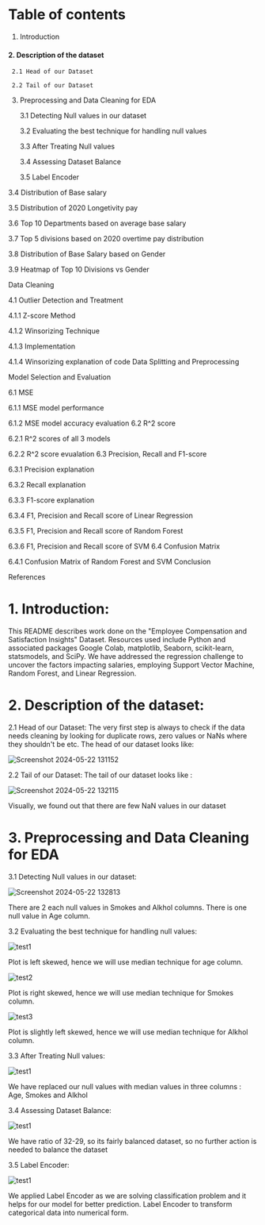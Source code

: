 # Table of contents

  1. Introduction

  #### 2. Description of the dataset

     2.1 Head of our Dataset
    
     2.2 Tail of our Dataset

  3. Preprocessing and Data Cleaning for EDA

     3.1 Detecting Null values in our dataset

     3.2 Evaluating the best technique for handling null values

     3.3 After Treating Null values

     3.4 Assessing Dataset Balance

     3.5 Label Encoder







3.4 Distribution of Base salary

3.5 Distribution of 2020 Longetivity pay

3.6 Top 10 Departments based on average base salary

3.7 Top 5 divisions based on 2020 overtime pay distribution

3.8 Distribution of Base Salary based on Gender

3.9 Heatmap of Top 10 Divisions vs Gender

Data Cleaning

4.1 Outlier Detection and Treatment

4.1.1 Z-score Method

4.1.2 Winsorizing Technique

4.1.3 Implementation

4.1.4 Winsorizing explanation of code
Data Splitting and Preprocessing

Model Selection and Evaluation

6.1 MSE

6.1.1 MSE model performance

6.1.2 MSE model accuracy evaluation
6.2 R^2 score

6.2.1 R^2 scores of all 3 models

6.2.2 R^2 score evualation
6.3 Precision, Recall and F1-score

6.3.1 Precision explanation

6.3.2 Recall explanation

6.3.3 F1-score explanation

6.3.4 F1, Precision and Recall score of Linear Regression

6.3.5 F1, Precision and Recall score of Random Forest

6.3.6 F1, Precision and Recall score of SVM
6.4 Confusion Matrix

6.4.1 Confusion Matrix of Random Forest and SVM
Conclusion

References




# 1. Introduction:
This README describes work done on the "Employee Compensation and Satisfaction Insights" Dataset. Resources used include Python and associated packages Google Colab, matplotlib, Seaborn, scikit-learn, statsmodels, and SciPy. We have addressed the regression challenge to uncover the factors impacting salaries, employing Support Vector Machine, Random Forest, and Linear Regression.

# 2. Description of the dataset:
2.1 Head of our Dataset:
The very first step is always to check if the data needs cleaning by looking for duplicate rows, zero values or NaNs where they shouldn't be etc. The head of our dataset looks like:

![Screenshot 2024-05-22 131152](https://github.com/Mervin50/ML_Project2_LungCancer_Classification/assets/167336864/f2726f91-9bda-4453-a483-3ac0367b11bb)

2.2 Tail of our Dataset:
The tail of our dataset looks like : 

![Screenshot 2024-05-22 132115](https://github.com/Mervin50/ML_Project2_LungCancer_Classification/assets/167336864/0270b766-bcb5-4109-9e14-48c67f9b4811)

Visually, we found out that there are few NaN values in our dataset

# 3. Preprocessing and Data Cleaning for EDA
3.1 Detecting Null values in our dataset:

![Screenshot 2024-05-22 132813](https://github.com/Mervin50/ML_Project2_LungCancer_Classification/assets/167336864/667e87e4-f5cc-4458-b100-74d6e5615383)

There are 2 each null values in Smokes and Alkhol columns. There is one null value in Age column. 

3.2 Evaluating the best technique for handling null values:

![test1](https://github.com/Mervin50/ML_Project2_LungCancer_Classification/assets/167336864/50a20522-fae1-4db2-9f70-4ff7ef46dd1d)

Plot is left skewed, hence we will use median technique for age column.

![test2](https://github.com/Mervin50/ML_Project2_LungCancer_Classification/assets/167336864/83fe3959-52b8-4dad-a7aa-4b0f68a4cda5)

 Plot is right skewed, hence we will use median technique for Smokes column.

![test3](https://github.com/Mervin50/ML_Project2_LungCancer_Classification/assets/167336864/e01501b0-2c3f-41b8-ad67-2b96ce8512ae)

Plot is slightly left skewed, hence we will use median technique for Alkhol column.

3.3 After Treating Null values:

![test1](https://github.com/Mervin50/ML_Project2_LungCancer_Classification/assets/167336864/21b08ffb-e135-4110-8327-5b1fcae24ba5)

We have replaced our null values with median values in three columns : Age, Smokes and Alkhol

3.4 Assessing Dataset Balance: 

![test1](https://github.com/Mervin50/ML_Project2_LungCancer_Classification/assets/167336864/7fdb2e12-a8d0-4743-b83f-bc26df76f5dd)

We have ratio of 32-29, so its fairly balanced dataset, so no further action is needed to balance the dataset

3.5 Label Encoder:

![test1](https://github.com/Mervin50/ML_Project2_LungCancer_Classification/assets/167336864/02431943-2216-41dd-8d5c-fecb38b6e757)

We applied Label Encoder as we are solving classification problem and it helps for our model for better prediction. Label Encoder to transform categorical data into numerical form.









